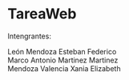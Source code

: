# TareaWeb
Intengrantes:

León Mendoza Esteban Federico<br>
Marco Antonio Martinez Martinez<br>
Mendoza Valencia Xania Elizabeth<br>
